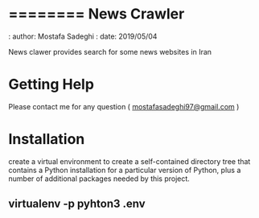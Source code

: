 ========
News Crawler
========

: author: Mostafa Sadeghi
: date: 2019/05/04

News clawer provides search for some news websites in Iran


Getting Help
============

Please contact me for any question ( mostafasadeghi97@gmail.com )

Installation
=============
create a virtual environment to create a self-contained directory tree that contains a Python installation for a particular version of Python, plus a number of additional packages needed by this project.

## virtualenv -p pyhton3 .env

